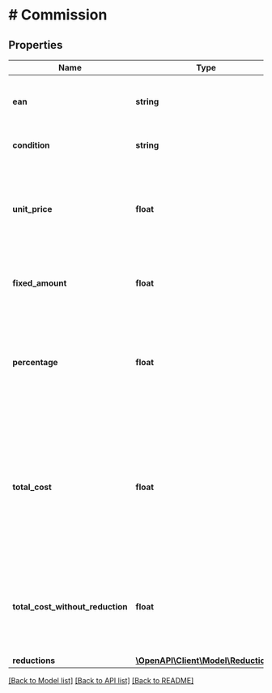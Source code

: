 # # Commission

## Properties

Name | Type | Description | Notes
------------ | ------------- | ------------- | -------------
**ean** | **string** | The EAN number associated with this product. | [optional]
**condition** | **string** | The condition of the offer. | [optional]
**unit_price** | **float** | The intended selling price per single unit up to 2 decimals precision, including VAT. |
**fixed_amount** | **float** | A fixed commission fee, including VAT. | [optional]
**percentage** | **float** | A percentage of commission, based on the intended selling price per unit, including VAT. | [optional]
**total_cost** | **float** | The total commission for selling this product at bol.com. The price includes VAT for Dutch sellers, and excludes VAT for Belgium sellers. | [optional]
**total_cost_without_reduction** | **float** | The total commission for selling this product at bol.com without reductions including VAT. | [optional]
**reductions** | [**\OpenAPI\Client\Model\Reduction[]**](Reduction.md) |  |

[[Back to Model list]](../../README.md#models) [[Back to API list]](../../README.md#endpoints) [[Back to README]](../../README.md)
